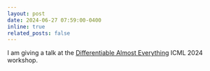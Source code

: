 ```yaml
---
layout: post
date: 2024-06-27 07:59:00-0400
inline: true
related_posts: false
---
```


I am giving a talk at the [Differentiable Almost Everything](https://differentiable.xyz/) ICML 2024 workshop.

